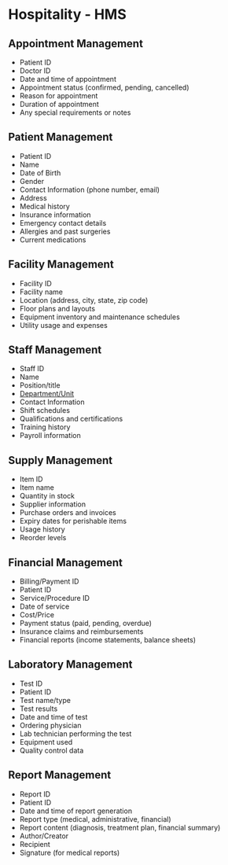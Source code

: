 # Hospitality - HMS

## Appointment Management

- Patient ID
- Doctor ID
- Date and time of appointment
- Appointment status (confirmed, pending, cancelled)
- Reason for appointment
- Duration of appointment
- Any special requirements or notes

## Patient Management

- Patient ID
- Name
- Date of Birth
- Gender
- Contact Information (phone number, email)
- Address
- Medical history
- Insurance information
- Emergency contact details
- Allergies and past surgeries
- Current medications

## Facility Management

- Facility ID
- Facility name
- Location (address, city, state, zip code)
- Floor plans and layouts
- Equipment inventory and maintenance schedules
- Utility usage and expenses

## Staff Management

- Staff ID
- Name
- Position/title
- [Department/Unit](departments.md)
- Contact Information
- Shift schedules
- Qualifications and certifications
- Training history
- Payroll information

## Supply Management

- Item ID
- Item name
- Quantity in stock
- Supplier information
- Purchase orders and invoices
- Expiry dates for perishable items
- Usage history
- Reorder levels

## Financial Management

- Billing/Payment ID
- Patient ID
- Service/Procedure ID
- Date of service
- Cost/Price
- Payment status (paid, pending, overdue)
- Insurance claims and reimbursements
- Financial reports (income statements, balance sheets)

## Laboratory Management

- Test ID
- Patient ID
- Test name/type
- Test results
- Date and time of test
- Ordering physician
- Lab technician performing the test
- Equipment used
- Quality control data

## Report Management

- Report ID
- Patient ID
- Date and time of report generation
- Report type (medical, administrative, financial)
- Report content (diagnosis, treatment plan, financial summary)
- Author/Creator
- Recipient
- Signature (for medical reports)
